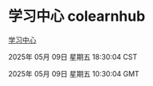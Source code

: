 # 学习中心 colearnhub
[学习中心](http://219.139.198.41:56308/colearnhub/)

2025年 05月 09日 星期五 18:30:04 CST

2025年 05月 09日 星期五 10:30:04 GMT
